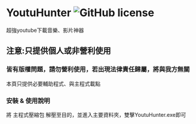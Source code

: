 # YoutuHunter ![GitHub license](https://img.shields.io/badge/L_Rates-5_stars-orange)
超強youtube下載音樂、影片神器
## 注意:只提供個人或非營利使用
### 皆有版權問題，請勿營利使用，若出現法律責任歸屬，將與我方無關
本頁只提供必要輔助程式、與主程式載點

### 安裝 & 使用說明
將 主程式壓縮包 解壓至目的，並進入主要資料夾，雙擊YoutuHunter.exe即可
